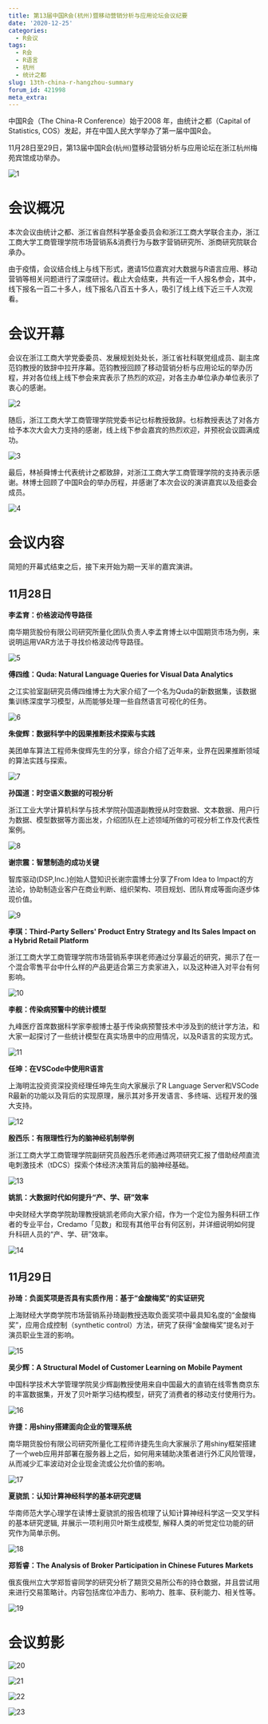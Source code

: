 ```yaml
---
title: 第13届中国R会(杭州)暨移动营销分析与应用论坛会议纪要
date: '2020-12-25'
categories:
  - R会议
tags:
  - R会
  - R语言
  - 杭州
  - 统计之都
slug: 13th-china-r-hangzhou-summary
forum_id: 421998
meta_extra: 
---
```




中国R会（The China-R Conference）始于2008 年，由统计之都（Capital of Statistics, COS）发起，并在中国人民大学举办了第一届中国R会。

11月28日至29日，第13届中国R会(杭州)暨移动营销分析与应用论坛在浙江杭州梅苑宾馆成功举办。

![1](https://user-images.githubusercontent.com/37477330/103147298-0e417b80-478f-11eb-8607-475633933869.png)

# 会议概况

本次会议由统计之都、浙江省自然科学基金委员会和浙江工商大学联合主办，浙江工商大学工商管理学院市场营销系&消费行为与数字营销研究所、浙商研究院联合承办。

由于疫情，会议结合线上与线下形式，邀请15位嘉宾对大数据与R语言应用、移动营销等相关问题进行了深度研讨。截止大会结束，共有近一千人报名参会，其中，线下报名一百二十多人，线下报名八百五十多人，吸引了线上线下近三千人次观看。

# 会议开幕

会议在浙江工商大学党委委员、发展规划处处长，浙江省社科联党组成员、副主席范钧教授的致辞中拉开序幕。范钧教授回顾了移动营销分析与应用论坛的举办历程，并对各位线上线下参会来宾表示了热烈的欢迎，对各主办单位承办单位表示了衷心的感谢。

![2](https://user-images.githubusercontent.com/37477330/103147299-100b3f00-478f-11eb-8533-54faff4f0250.png)

随后，浙江工商大学工商管理学院党委书记乜标教授致辞。乜标教授表达了对各方给予本次大会大力支持的感谢，线上线下参会嘉宾的热烈欢迎，并预祝会议圆满成功。

![3](https://user-images.githubusercontent.com/37477330/103147300-11d50280-478f-11eb-87b6-6d9204911e92.png)

最后，林祯舜博士代表统计之都致辞，对浙江工商大学工商管理学院的支持表示感谢。林博士回顾了中国R会的举办历程，并感谢了本次会议的演讲嘉宾以及组委会成员。

![4](https://user-images.githubusercontent.com/37477330/103147301-139ec600-478f-11eb-9a62-0ae4e6129cf0.png)

# 会议内容

简短的开幕式结束之后，接下来开始为期一天半的嘉宾演讲。

## 11月28日

**李孟育：价格波动传导路径**

南华期货股份有限公司研究所量化团队负责人李孟育博士以中国期货市场为例，来说明运用VAR方法于寻找价格波动传导路径。

![5](https://user-images.githubusercontent.com/37477330/103147302-17324d00-478f-11eb-8857-45d287943cef.png)



**傅四维：Quda: Natural Language Queries for Visual Data Analytics**

之江实验室副研究员傅四维博士为大家介绍了一个名为Quda的新数据集，该数据集训练深度学习模型，从而能够处理一些自然语言可视化的任务。

![6](https://user-images.githubusercontent.com/37477330/103147303-1bf70100-478f-11eb-9718-e34226f47e2c.png)



**朱俊辉：数据科学中的因果推断技术探索与实践**

美团单车算法工程师朱俊辉先生的分享，综合介绍了近年来，业界在因果推断领域的算法实践与探索。

![7](https://user-images.githubusercontent.com/37477330/103147305-1dc0c480-478f-11eb-8297-ce363371e700.png)



**孙国道：时空语义数据的可视分析**

浙江工业大学计算机科学与技术学院孙国道副教授从时空数据、文本数据、用户行为数据、模型数据等方面出发，介绍团队在上述领域所做的可视分析工作及代表性案例。

![8](https://user-images.githubusercontent.com/37477330/103147306-1ef1f180-478f-11eb-8138-2897d20db782.png)



**谢宗震：智慧制造的成功关键**

智库驱动(DSP,Inc.)创始人暨知识长谢宗震博士分享了From Idea to Impact的方法论，协助制造业客户在商业判断、组织架构、项目规划、团队育成等面向逐步体现价值。

![9](https://user-images.githubusercontent.com/37477330/103147310-21544b80-478f-11eb-8c01-600f3d6ec6d2.png)



**李琪：Third-Party Sellers' Product Entry Strategy and Its Sales Impact on a Hybrid Retail Platform**

浙江工商大学工商管理学院市场营销系李琪老师通过分享最近的研究，揭示了在一个混合零售平台中什么样的产品更适合第三方卖家进入，以及这种进入对平台有何影响。

![10](https://user-images.githubusercontent.com/37477330/103147312-23b6a580-478f-11eb-83aa-5817a70829fb.png)



**李舰：传染病预警中的统计模型**

九峰医疗首席数据科学家李舰博士基于传染病预警技术中涉及到的统计学方法，和大家一起探讨了一些统计模型在真实场景中的应用情况，以及R语言的实现方式。

![11](https://user-images.githubusercontent.com/37477330/103147314-25806900-478f-11eb-8288-9c3a6b36e9b8.png)



**任坤：在VSCode中使用R语言**

上海明汯投资资深投资经理任坤先生向大家展示了R Language Server和VSCode R最新的功能以及背后的实现原理，展示其对多开发语言、多终端、远程开发的强大支持。

![12](https://user-images.githubusercontent.com/37477330/103147316-27e2c300-478f-11eb-93b4-609f49e5cee8.png)



**殷西乐：有限理性行为的脑神经机制举例**

浙江工商大学工商管理学院副研究员殷西乐老师通过两项研究汇报了借助经颅直流电刺激技术（tDCS）探索个体经济决策背后的脑神经基础。

![13](https://user-images.githubusercontent.com/37477330/103147317-2913f000-478f-11eb-8c5a-858189c71c8a.png)



**姚凯：大数据时代如何提升“产、学、研”效率**

中央财经大学商学院助理教授姚凯老师向大家介绍，作为一个定位为服务科研工作者的专业平台，Credamo「见数」和现有其他平台有何区别，并详细说明如何提升科研人员的“产、学、研”效率。

![14](https://user-images.githubusercontent.com/37477330/103147318-2addb380-478f-11eb-8041-275f16529b0b.png)



## 11月29日

**孙琦：负面奖项是否具有实质作用：基于“金酸梅奖”的实证研究**

上海财经大学商学院市场营销系孙琦副教授选取负面奖项中最具知名度的“金酸梅奖”，应用合成控制（synthetic control）方法，研究了获得“金酸梅奖”提名对于演员职业生涯的影响。

![15](https://user-images.githubusercontent.com/37477330/103147319-2c0ee080-478f-11eb-8ce2-23de2c1c281d.png)



**吴少辉：A Structural Model of Customer Learning on Mobile Payment**

中国科学技术大学管理学院吴少辉副教授使用来自中国最大的直销在线零售商京东的丰富数据集，开发了贝叶斯学习结构模型，研究了消费者的移动支付使用行为。

![16](https://user-images.githubusercontent.com/37477330/103147320-2dd8a400-478f-11eb-91a8-ce8d63769d0e.png)



**许捷：用shiny搭建面向企业的管理系统**

南华期货股份有限公司研究所量化工程师许捷先生向大家展示了用shiny框架搭建了一个web应用并部署在服务器上之后，如何用来辅助决策者进行外汇风险管理，从而减少汇率波动对企业现金流或公允价值的影响。

![17](https://user-images.githubusercontent.com/37477330/103147321-2f09d100-478f-11eb-8c7e-d421d27fedb1.png)



**夏骁凯：认知计算神经科学的基本研究逻辑**

华南师范大学心理学在读博士夏骁凯的报告梳理了认知计算神经科学这一交叉学科的基本研究逻辑, 并展示一项利用贝叶斯生成模型, 解释人类的听觉定位功能的研究作为简单示例。

![18](https://user-images.githubusercontent.com/37477330/103147323-303afe00-478f-11eb-85bc-70d54b6ee6a4.png)



**郑哲睿：The Analysis of Broker Participation in Chinese Futures Markets**

俄亥俄州立大学郑哲睿同学的研究分析了期货交易所公布的持仓数据，并且尝试用来进行交易策略计。内容包括席位冲击力、影响力、胜率、获利能力、相关性等。

![19](https://user-images.githubusercontent.com/37477330/103147325-3204c180-478f-11eb-8382-af9edebe5a58.png)

# 会议剪影

![20](https://user-images.githubusercontent.com/37477330/103147326-3335ee80-478f-11eb-8ec8-df9aa094f722.png)



![21](https://user-images.githubusercontent.com/37477330/103147328-3630df00-478f-11eb-8834-5bc7e0d1ebed.png)



![22](https://user-images.githubusercontent.com/37477330/103147331-392bcf80-478f-11eb-9825-623059cbd46e.png)



![23](https://user-images.githubusercontent.com/37477330/103147333-3c26c000-478f-11eb-8270-8b8d5b41d52a.png)
